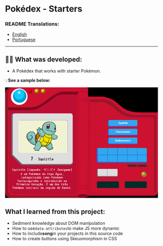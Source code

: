 # Pokédex - Starters

### README Translations:

-   [English](/README.en.md)
-   [Portuguese](/README.md)

* * *

## 👨‍💻 What was developed:

-   A Pokédex that works with starter Pokémon.

:bulb:**See a sample below:**

![project sample](./sample.gif)

## What I learned from this project:

-   Sediment knowledge about DOM manipulation
-   How to use`data-attributes`to make JS more dynamic
-   How to include**song**in your projects in this source code
-   How to create buttons using Skeuomorphism in CSS
